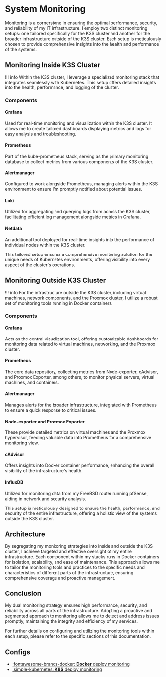# System Monitoring

Monitoring is a cornerstone in ensuring the optimal performance, security, and reliability of my IT infrastructure. I employ two distinct monitoring setups: one tailored specifically for the K3S cluster and another for the broader infrastructure outside of the K3S cluster. Each setup is meticulously chosen to provide comprehensive insights into the health and performance of the systems.

## Monitoring Inside K3S Cluster 

!!! info
    Within the K3S cluster, I leverage a specialized monitoring stack that integrates seamlessly with Kubernetes. This setup offers detailed insights into the health, performance, and logging of the cluster.
### Components 

#### **Grafana**
Used for real-time monitoring and visualization within the K3S cluster. It allows me to create tailored dashboards displaying metrics and logs for easy analysis and troubleshooting.

#### **Prometheus**
Part of the kube-prometheus stack, serving as the primary monitoring database to collect metrics from various components of the K3S cluster.

#### **Alertmanager**
Configured to work alongside Prometheus, managing alerts within the K3S environment to ensure I'm promptly notified about potential issues.

#### **Loki**
Utilized for aggregating and querying logs from across the K3S cluster, facilitating efficient log management alongside metrics in Grafana.

#### **Netdata**
An additional tool deployed for real-time insights into the performance of individual nodes within the K3S cluster.

This tailored setup ensures a comprehensive monitoring solution for the unique needs of Kubernetes environments, offering visibility into every aspect of the cluster's operations.
## Monitoring Outside K3S Cluster 

!!! info
    For the infrastructure outside the K3S cluster, including virtual machines, network components, and the Proxmox cluster, I utilize a robust set of monitoring tools running in Docker containers.


### Components 

#### **Grafana** 
Acts as the central visualization tool, offering customizable dashboards for monitoring data related to virtual machines, networking, and the Proxmox cluster.

#### **Prometheus** 
The core data repository, collecting metrics from Node-exporter, cAdvisor, and Proxmox Exporter, among others, to monitor physical servers, virtual machines, and containers.

#### **Alertmanager**
Manages alerts for the broader infrastructure, integrated with Prometheus to ensure a quick response to critical issues.

#### **Node-exporter and Proxmox Exporter**
These provide detailed metrics on virtual machines and the Proxmox hypervisor, feeding valuable data into Prometheus for a comprehensive monitoring view.

#### **cAdvisor**
Offers insights into Docker container performance, enhancing the overall visibility of the infrastructure's health.

#### **InfluxDB**
Utilized for monitoring data from my FreeBSD router running pfSense, aiding in network and security analysis.

This setup is meticulously designed to ensure the health, performance, and security of the entire infrastructure, offering a holistic view of the systems outside the K3S cluster.
## Architecture 

By segregating my monitoring strategies into inside and outside the K3S cluster, I achieve targeted and effective oversight of my entire infrastructure. Each component within my stacks runs in Docker containers for isolation, scalability, and ease of maintenance. This approach allows me to tailor the monitoring tools and practices to the specific needs and characteristics of different parts of the infrastructure, ensuring comprehensive coverage and proactive management.

## Conclusion 

 My dual monitoring strategy ensures high performance, security, and reliability across all parts of the infrastructure. Adopting a proactive and segmented approach to monitoring allows me to detect and address issues promptly, maintaining the integrity and efficiency of my services.

For further details on configuring and utilizing the monitoring tools within each setup, please refer to the specific sections of this documentation.


## Configs
<div class="grid cards" markdown>

- <a href="/operations/containerization/docker/docker-compose/monitoring-stack/">:fontawesome-brands-docker: __Docker__ deploy monitoring</a>
- <a href="/operations/containerization/k3s/manifests/monitor-stack/">:simple-kubernetes: __K8S__  deploy monitoring</a>
</div>

